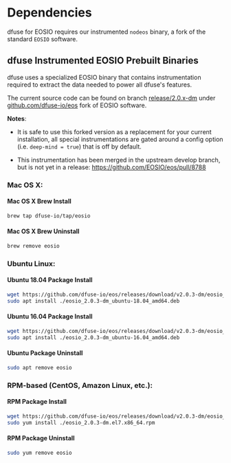 # Dependencies

dfuse for EOSIO requires our instrumented `nodeos` binary, a fork
of the standard `EOSIO` software.

## dfuse Instrumented EOSIO Prebuilt Binaries

dfuse uses a specialized EOSIO binary that contains instrumentation required
to extract the data needed to power all dfuse's features.

The current source code can be found on branch [release/2.0.x-dm](https://github.com/dfuse-io/eos/tree/release/2.0.x-dm)
under [github.com/dfuse-io/eos](https://github.com/dfuse-io/eos) fork of EOSIO software.

**Notes**:

* It is safe to use this forked version as a replacement for your current installation, all
  special instrumentations are gated around a config option (i.e. `deep-mind = true`) that is off by
  default.

* This instrumentation has been merged in the upstream develop branch,
  but is not yet in a release: https://github.com/EOSIO/eos/pull/8788


### Mac OS X:

#### Mac OS X Brew Install

```sh
brew tap dfuse-io/tap/eosio
```

#### Mac OS X Brew Uninstall

```sh
brew remove eosio
```

### Ubuntu Linux:

#### Ubuntu 18.04 Package Install

```sh
wget https://github.com/dfuse-io/eos/releases/download/v2.0.3-dm/eosio_2.0.3-dm_ubuntu-18.04_amd64.deb
sudo apt install ./eosio_2.0.3-dm_ubuntu-18.04_amd64.deb
```

#### Ubuntu 16.04 Package Install

```sh
wget https://github.com/dfuse-io/eos/releases/download/v2.0.3-dm/eosio_2.0.3-dm_ubuntu-16.04_amd64.deb
sudo apt install ./eosio_2.0.3-dm_ubuntu-16.04_amd64.deb
```

#### Ubuntu Package Uninstall

```sh
sudo apt remove eosio
```

### RPM-based (CentOS, Amazon Linux, etc.):

#### RPM Package Install

```sh
wget https://github.com/dfuse-io/eos/releases/download/v2.0.3-dm/eosio_2.0.3-dm.el7.x86_64.rpm
sudo yum install ./eosio_2.0.3-dm.el7.x86_64.rpm
```

#### RPM Package Uninstall

```sh
sudo yum remove eosio
```
